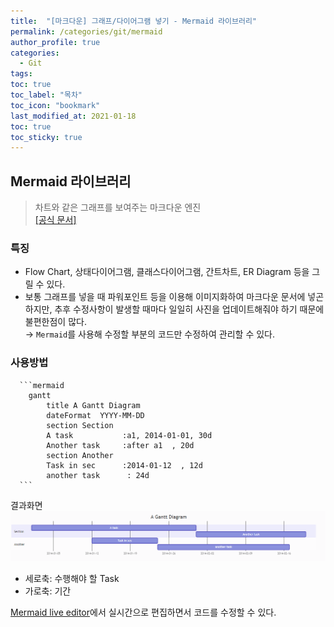 ```yaml
---
title:  "[마크다운] 그래프/다이어그램 넣기 - Mermaid 라이브러리"
permalink: /categories/git/mermaid
author_profile: true
categories:
  - Git
tags:
toc: true
toc_label: "목차"
toc_icon: "bookmark"
last_modified_at: 2021-01-18
toc: true
toc_sticky: true
---
```


## Mermaid 라이브러리
> 차트와 같은 그래프를 보여주는 마크다운 엔진  
> [[공식 문서]](https://mermaid-js.github.io/mermaid/#/)

### 특징
* Flow Chart, 상태다이어그램, 클래스다이어그램, 간트차트, ER Diagram 등을 그릴 수 있다.
* 보통 그래프를 넣을 때 파워포인트 등을 이용해 이미지화하여 마크다운 문서에 넣곤 하지만, 추후 수정사항이 발생할 때마다 일일히 사진을 업데이트해줘야 하기 때문에 불편한점이 많다.   
→ `Mermaid`를 사용해 수정할 부분의 코드만 수정하여 관리할 수 있다.   

### 사용방법
````
  ```mermaid
    gantt
        title A Gantt Diagram
        dateFormat  YYYY-MM-DD
        section Section
        A task           :a1, 2014-01-01, 30d
        Another task     :after a1  , 20d
        section Another
        Task in sec      :2014-01-12  , 12d
        another task      : 24d
  ```
````

결과화면 
![gantchat](/assets/images/gantchat.png)   
* 세로축: 수행해야 할 Task
* 가로축: 기간  

[Mermaid live editor](https://mermaid-js.github.io/mermaid-live-editor/#/edit/eyJjb2RlIjoiZ2FudHRcbnNlY3Rpb24gU2VjdGlvblxuQ29tcGxldGVkIDpkb25lLCAgICBkZXMxLCAyMDE0LTAxLTA2LDIwMTQtMDEtMDhcbkFjdGl2ZSAgICAgICAgOmFjdGl2ZSwgIGRlczIsIDIwMTQtMDEtMDcsIDNkXG5QYXJhbGxlbCAxICAgOiAgICAgICAgIGRlczMsIGFmdGVyIGRlczEsIDFkXG5QYXJhbGxlbCAyICAgOiAgICAgICAgIGRlczQsIGFmdGVyIGRlczEsIDFkXG5QYXJhbGxlbCAzICAgOiAgICAgICAgIGRlczUsIGFmdGVyIGRlczMsIDFkXG5QYXJhbGxlbCA0ICAgOiAgICAgICAgIGRlczYsIGFmdGVyIGRlczQsIDFkIiwibWVybWFpZCI6e30sInVwZGF0ZUVkaXRvciI6dHJ1ZX0)에서 실시간으로 편집하면서 코드를 수정할 수 있다.  
